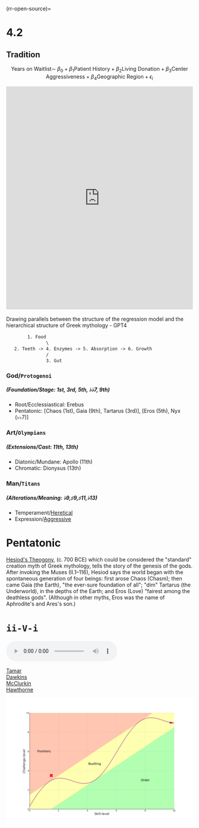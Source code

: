 (rr-open-source)=
# 4.2

## Tradition


$$
  \text{Years on Waitlist} \sim \ \beta_0 + \beta_1 \text{Patient History} + \beta_2 \text{Living Donation} + \beta_3 \text{Center Aggressiveness} + \beta_4 \text{Geographic Region} + \epsilon_i
$$


<iframe src="https://www.youtube.com/embed/raexpEkkgso" width="100%" height="600px" style="border:none"></iframe>
   
Drawing parallels between the structure of the regression model and the hierarchical structure of Greek mythology - GPT4

  

 
            1. Food
                   \
       2. Teeth -> 4. Enzymes -> 5. Absorption -> 6. Growth
                   /
                   3. Gut



### God/`Protogenoi`
##### (Foundation/Stage: 1st, 3rd, 5th, ♭♭7, 9th)
- Root/Ecclessiastical: Erebus
- Pentatonic: [Chaos (1st), Gaia (9th), Tartarus (3rd)], [Eros (5th), Nyx (♭♭7)]
   
### Art/`Olympians`
##### (Extensions/Cast: 11th, 13th)
- Diatonic/Mundane: Apollo (11th)
- Chromatic: Dionysus (13th)

### Man/`Titans`
##### (Alterations/Meaning: ♭9,♯9,♯11,♭13) 
- Temperament/[Heretical](https://www.gutenberg.org/cache/epub/27458/pg27458-images.html)
- Expression/[Aggressive](https://onlinelibrary.wiley.com/doi/full/10.1111/j.1600-6143.2011.03789.x)
  

# Pentatonic

[Hesiod's Theogony](https://en.wikipedia.org/wiki/Greek_primordial_deities#Hesiod's_primordial_genealogy), (c. 700 BCE) which could be considered the "standard" creation myth of Greek mythology, tells the story of the genesis of the gods. After invoking the Muses (II.1–116), Hesiod says the world began with the spontaneous generation of four beings: first arose Chaos (Chasm); then came Gaia (the Earth), "the ever-sure foundation of all"; "dim" Tartarus (the Underworld), in the depths of the Earth; and Eros (Love) "fairest among the deathless gods". (Although in other myths, Eros was the name of Aphrodite's and Ares's son.)

# `ii-V-i`

<audio controls>
  <source src="ii-v-I.mp3" type="audio/mp3" width="100%">
  Your browser does not support the audio element.
</audio>

[Tamar](https://www.youtube.com/watch?v=kQCCftEPl4M)        
[Dawkins](https://www.youtube.com/watch?v=qCfarOP_-dA)         
[McClurkin](https://www.youtube.com/watch?v=ud-YSDFTboQ)         
[Hawthorne](https://www.youtube.com/watch?v=YDFl9goQD_c)        

![](https://github.com/abikesa/url/raw/main/frontier.png)

